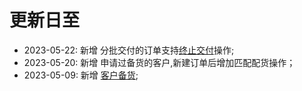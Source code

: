 # 更新日至

- 2023-05-22: 新增 分批交付的订单支持[终止交付][order-end]操作;
- 2023-05-20: 新增 申请过备货的客户,新建订单后增加匹配配货操作；
- 2023-05-09: 新增 [客户备货][customer-hoard];

[customer-hoard]: customer/hoard.md
[order-end]: order/end.md

